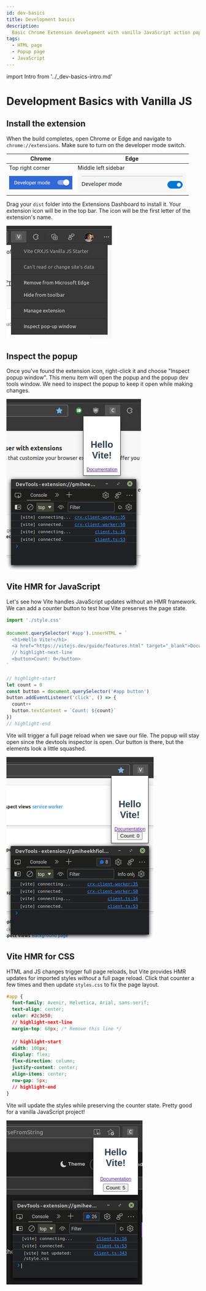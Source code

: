 ```yaml
---
id: dev-basics
title: Development basics
description:
  Basic Chrome Extension development with vanilla JavaScript action popup page.
tags:
  - HTML page
  - Popup page
  - JavaScript
---
```


import Intro from '../\_dev-basics-intro.md'

# Development Basics with Vanilla JS

<Intro/>

## Install the extension

When the build completes, open Chrome or Edge and navigate to
`chrome://extensions`. Make sure to turn on the developer mode switch.

| Chrome                                                                | Edge                                                              |
| --------------------------------------------------------------------- | ----------------------------------------------------------------- |
| Top right corner                                                      | Middle left sidebar                                               |
| ![Chrome developer mode switch](../assets/dev-mode-switch-chrome.png) | ![Edge developer mode switch](../assets/dev-mode-switch-edge.png) |

Drag your `dist` folder into the Extensions Dashboard to install it. Your
extension icon will be in the top bar. The icon will be the first letter of the
extension's name.

![Vite CRXJS Chrome Extension Action Context Menu with "Inspect pop-up window" highlighted](./assets/crxjs-vanilla-inspect-menu.png)

## Inspect the popup

Once you've found the extension icon, right-click it and choose "Inspect popup
window". This menu item will open the popup and the popup dev tools window. We
need to inspect the popup to keep it open while making changes.

![Vite CRXJS Chrome Extension Popup](assets/crxjs-vanilla-inspect-raw.png)

## Vite HMR for JavaScript

Let's see how Vite handles JavaScript updates without an HMR framework. We can
add a counter button to test how Vite preserves the page state.

```javascript title=main.js
import './style.css'

document.querySelector('#app').innerHTML = `
  <h1>Hello Vite!</h1>
  <a href="https://vitejs.dev/guide/features.html" target="_blank">Documentation</a>
  // highlight-next-line
  <button>Count: 0</button>
`

// highlight-start
let count = 0
const button = document.querySelector('#app button')
button.addEventListener('click', () => {
  count++
  button.textContent = `Count: ${count}`
})
// highlight-end
```

Vite will trigger a full page reload when we save our file. The popup will stay
open since the devtools inspector is open. Our button is there, but the elements
look a little squashed.

![Vite CRXJS Chrome Extension Popup](./assets/crxjs-vanilla-inspect-edit-js.png)

## Vite HMR for CSS

HTML and JS changes trigger full page reloads, but Vite provides HMR updates for
imported styles _without_ a full page reload. Click that counter a few times and
then update `styles.css` to fix the page layout.

```css title=styles.css
#app {
  font-family: Avenir, Helvetica, Arial, sans-serif;
  text-align: center;
  color: #2c3e50;
  // highlight-next-line
  margin-top: 60px; /* Remove this line */

  // highlight-start
  width: 100px;
  display: flex;
  flex-direction: column;
  justify-content: center;
  align-items: center;
  row-gap: 5px;
  // highlight-end
}
```

Vite will update the styles while preserving the counter state. Pretty good for
a vanilla JavaScript project!

![Vite CRXJS Vanilla Popup with CSS update](./assets/crxjs-vanilla-inspect-edit-css.png)
